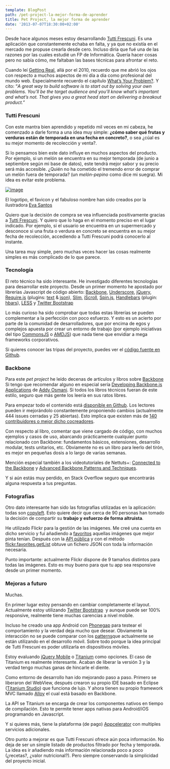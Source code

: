 ```yaml
---
template: BlogPost
path: /pet-project-la-mejor-forma-de-aprender
title: Pet Project, la mejor forma de aprender
date: '2013-07-07T18:30:00+02:00'
---
```


Desde hace algunos meses estoy desarrollando [Tutti Frescuni](https://www.tuttifrescuni.com/). Es una aplicación que constantemente echaba en falta, y ya que no existía en el mercado me propuse crearla desde cero. Incluso diría que fué una de las razones por las cuales estudié un FP de Informática. Quería hacer cosas pero no sabía cómo, me faltaban las bases técnicas para afrontar el reto.

Cuando leí [Getting Real](https://gettingreal.37signals.com/), allá por
el 2010, recuerdo que me abrió los ojos con respecto a muchos aspectos
de mi día a día como profesional del mundo web. Especialmente recuerdo
el capítulo [What’s Your
Problem?](https://gettingreal.37signals.com/ch02_Whats_Your_Problem.php).
Y cito: “*A great way to build software is to start out by solving your
own problems. You’ll be the target audience and you’ll know what’s
important and what’s not. That gives you a great head start on
delivering a breakout product.”*

### Tutti Frescuni

Con este mantra bien aprendido y repetido mil veces en mi cabeza, he
comenzado a darle forma a una idea muy simple: **¿cómo saber qué frutas
y verduras están de temporada en una fecha en concreto?**, o sea ¿cúal
es su mejor momento de recolección y venta?.

Si lo pensamos bien este dato influye en muchos aspectos del producto.
Por ejemplo, si un melón se encuentra en su mejor temporada (de junio a
septiembre según mi base de datos), este tendrá mejor sabor y su precio
será más accesible. ¿Quién no ha cometido el tremendo error de comprar
un melón fuera de temporada? (un *melón-pepino* como dice mi suegra). Mi
idea es evitar este problema.

[![image](https://www.tuttifrescuni.com/assets/images/screenshots/screenshot_01.png)](https://www.tuttifrescuni.com/)

El logotipo, el favicon y el fabuloso nombre han sido creados por la
ilustradora [Eva Santos](https://evasantos.tumblr.com/)

Quiero que la decisión de compra se vea influenciada positivamente
gracias a [Tutti Frescuni](https://www.tuttifrescuni.com/). Y quiero que
lo haga en el momento preciso en el lugar indicado. Por ejemplo, si el
usuario se encuentra en un supermercado y desconoce si una fruta o
verdura en concreto se encuentra en su mejor fecha de recolección,
accediendo a Tutti Frescuni podrá conocerlo al instante.

Una tarea muy simple, pero muchas veces hacer las cosas realmente
simples es más complicado de lo que parece.

### Tecnología

El reto técnico ha sido interesante. He investigado diferentes
tecnologías para desarrollar este proyecto. Desde un primer momento he
apostado por librerías Javascript de código abierto:
[Backbone](https://backbonejs.org/),
[Underscore](https://underscorejs.org/), [jQuery](https://jquery.com/),
[Require.js](https://requirejs.org/) (plugins:
[text](https://requirejs.org/docs/download.html#text) &
[json](https://github.com/millermedeiros/requirejs-plugins)),
[Slim](https://www.slimframework.com/),
[iScroll](https://cubiq.org/iscroll-4),
[Spin.js](https://fgnass.github.io/spin.js/),
[Handlebars](https://handlebarsjs.com/) (plugin:
[hbars](https://github.com/jfparadis/requirejs-handlebars)),
[LESS](https://lesscss.org/) y [Twitter
Bootstrap](https://twitter.github.io/bootstrap/)

Lo más curioso ha sido comprobar que todas estas librerías se pueden
complementar a la perfección con poco esfuerzo. Y esto es un acierto por
parte de la comunidad de desarrolladores, que por encima de egos y
complejos apuesta por crear un entorno de trabajo (por ejemplo
iniciativas del tipo [CommonsJS](https://wiki.commonjs.org/wiki/CommonJS)
o [AMDJS](https://github.com/amdjs/amdjs-api/wiki/AMD)) que nada tiene
que envidiar a mega frameworks corporativos.

Si quieres conocer las tripas del proyecto, puedes ver el [código fuente
en Github](https://github.com/brunogarcia/TuttiFrescuni).

### Backbone

Para este *pet project* he leído decenas de artículos y libros
sobre [Backbone](https://backbonejs.org/)  Si tengo que recomendar alguno
en especial sería [Developing Backbone.js
Applications](https://addyosmani.github.io/backbone-fundamentals/) de
[Addy Osmani](https://twitter.com/addyosmani). Si todos los libros
técnicos fueran de este estilo, seguro que más gente los leería en sus
ratos libres.

Para empezar todo el contenido está [disponible en
Github](https://github.com/addyosmani/backbone-fundamentals). Los
lectores pueden ir mejorándolo constantemente proponiendo cambios
(actualmente 444 issues cerradas y 25 abiertas). Esto implica que
existen más de [140 contribuidores o mejor dicho
cocreadores](https://github.com/addyosmani/backbone-fundamentals/graphs/contributors).

Con respecto al libro, comentar que viene cargado de código, con muchos
ejemplos y casos de uso, abarcando prácticamente cualquier punto
relacionado con Backbone: fundamentos básicos, extensiones, desarrollo
modular, tests unitarios, etc. Obviamente no es un libro para leerlo del
tirón, es mejor en pequeñas dosis a lo largo de varias semanas.

Mención especial también a los videotutoriales de Nettuts+: [Connected
to the Backbone](https://tutsplus.com/course/connected-to-the-backbone/)
y [Advanced Backbone Patterns and
Techniques](https://tutsplus.com/course/advanced-backbone-patterns-and-techniques/).

Y si aún estás muy perdido, en Stack Overflow seguro que encontrarás
alguna respuesta a tus preguntas.

### Fotografías

Otro dato interesante han sido las fotografías utilizadas en la
aplicación: todas son [copyleft](https://en.wikipedia.org/wiki/Copyleft).
Esto quiere decir que cerca de 90 personas han tomado la decisión de
compartir su **trabajo y esfuerzo de forma altruista**.

He utilizado Flickr para la gestión de las imágenes. Me creé una cuenta
en dicho servicio y fuí añadiendo a
[favoritos](https://www.flickr.com/photos/tuttifrescuni/favorites/)
aquellas imágenes que mejor pinta tenían. Después con la [API
pública](https://www.flickr.com/services/api/) y con el método
[flickr.favorites.getList](https://www.flickr.com/services/api/flickr.favorites.getList.html)
obtuve un fichero JSON con toda la información necesaria.

Punto importante: actualmente Flickr dispone de 9 tamaños distintos para
todas las imágenes. Esto es muy bueno para que tu app sea responsive
desde un primer momento.

### Mejoras a futuro

Muchas.

En primer lugar estoy pensando en cambiar completamente el layout.
Actualmente estoy utilizando [Twitter
Bootstrap](https://twitter.github.io/bootstrap/)  y aunque puede ser 100%
responsive, realmente tiene muchas carencias a nivel mobile.

Incluso he creado una app Android con [Phonegap](https://phonegap.com/)
para testear el comportamiento y la verdad deja mucho que desear.
Obviamente la interacción no se puede comparar con los
[patterns](https://www.mobile-patterns.com/lists)que actualmente se están
utilizando en el desarrollo móvil. Sobre todo porque la idea principal
de Tutti Frescuni es poder utilizarla en dispositivos móviles.

Estoy evaluando [jQuery Mobile](https://jquerymobile.com/) o
[Titanium](https://www.appcelerator.com/platform/titanium-platform/) como
opciones. El caso de Titanium es realmente interesante. Acaban de
liberar la versión 3 y la verdad tengo muchas ganas de hincarle el
diente. 

Como entorno de desarrollo han ido mejorando paso a paso. Primero se
liberaron del WebView, después crearon su propio IDE basado en Eclipse
([Titanium
Studio](https://www.appcelerator.com/platform/titanium-studio/)) que
funciona de lujo. Y ahora tienen su propio framework MVC llamado
[Alloy](https://docs.appcelerator.com/titanium/latest/#!/guide/Alloy_Framework)
el cual está basado en Backbone.

La API se Titanium se encarga de crear los componentes nativos en tiempo
de compilación. Esto te permite tener apps nativas para Android/iOS
programando en Javascript. 

Y si quieres más, tiene la plataforma (de pago)
[Appcelerator](https://www.appcelerator.com/platform/appcelerator-platform/)
con multiples servicios adicionales. 

Otro punto a mejorar es que Tutti Frescuni ofrece aún poca información.
No deja de ser un simple listado de productos filtrado por fecha y
temporada. La idea es ir añadiendo más información relacionada poco a
poco (¿recetas?, ¿valor nutricional?). Pero siempre conservando la
simplicidad del proyecto inicial.
